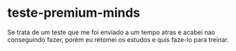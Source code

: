 # teste-premium-minds
 Se trata de um teste que me foi enviado a um tempo atras e acabei nao conseguindo fazer, porém eu retomei os estudos e quis faze-lo para treinar.
